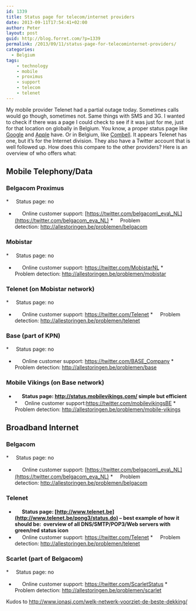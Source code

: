 ```yaml
---
id: 1339
title: Status page for telecom/internet providers
date: 2013-09-11T17:54:41+02:00
author: Peter
layout: post
guid: http://blog.forret.com/?p=1339
permalink: /2013/09/11/status-page-for-telecominternet-providers/
categories:
  - Belgium
tags:
    - technology
    - mobile
    - proximus
    - support
    - telecom
    - telenet
---
```

My mobile provider Telenet had a partial outage today. Sometimes calls would go though, sometimes not. Same things with SMS and 3G. I wanted to check if there was a page I could check to see if it was just for me, just for that location on globally in Belgium. You know, a proper status page like [Google](http://www.google.com/appsstatus) and [Apple](http://www.apple.com/support/systemstatus/) have. Or in Belgium, like [Combell](http://status.combell.com/). It appears Telenet has one, but it&#8217;s for the Internet division. They also have a Twitter account that is well followed up. How does this compare to the other providers? Here is an overview of who offers what:

## Mobile Telephony/Data

### Belgacom Proximus

  *<img  class="alignnone" src="http://toolstud.io/icon/fugue1/smiley-cry.png" alt="" width="16" height="16" /> Status page: no
  * **<img  src="http://toolstud.io/icon/fugue1/thumb-up.png" alt="" width="16" height="16" />** Online customer support: [https://twitter.com/belgacom\_eva\_NL](https://twitter.com/belgacom_eva_NL)
  *<img  class="alignnone" src="http://toolstud.io/icon/fugue1/system-monitor.png" alt="" width="16" height="16" /> Problem detection: <http://allestoringen.be/problemen/belgacom>

### Mobistar

  *<img  src="http://toolstud.io/icon/fugue1/smiley-cry.png" alt="" width="16" height="16" /> Status page: no
  * **<img  src="http://toolstud.io/icon/fugue1/thumb-up.png" alt="" width="16" height="16" />** Online customer support: <https://twitter.com/MobistarNL>
  *<img  src="http://toolstud.io/icon/fugue1/system-monitor.png" alt="" width="16" height="16" /> Problem detection: <http://allestoringen.be/problemen/mobistar>

### Telenet (on Mobistar network)

  *<img  src="http://toolstud.io/icon/fugue1/smiley-cry.png" alt="" width="16" height="16" /> Status page: no
  * **<img  src="http://toolstud.io/icon/fugue1/thumb-up.png" alt="" width="16" height="16" />** Online customer support: <https://twitter.com/Telenet>
  *<img  src="http://toolstud.io/icon/fugue1/system-monitor.png" alt="" width="16" height="16" /> Problem detection: <http://allestoringen.be/problemen/telenet>

### Base (part of KPN)

  *<img  src="http://toolstud.io/icon/fugue1/smiley-cry.png" alt="" width="16" height="16" /> Status page: no
  * **<img  src="http://toolstud.io/icon/fugue1/thumb-up.png" alt="" width="16" height="16" />** Online customer support: <https://twitter.com/BASE_Company>
  *<img  src="http://toolstud.io/icon/fugue1/system-monitor.png" alt="" width="16" height="16" /> Problem detection: <http://allestoringen.be/problemen/base>

### Mobile Vikings (on Base network)

  * **<img  src="http://toolstud.io/icon/fugue1/thumb-up.png" alt="" width="16" height="16" /> Status page: <http://status.mobilevikings.com/> simple but efficient**
  *<img  src="http://toolstud.io/icon/fugue1/thumb-up.png" alt="" width="16" height="16" /> Online customer support:https://twitter.com/mobilevikingsBE
  *<img  src="http://toolstud.io/icon/fugue1/system-monitor.png" alt="" width="16" height="16" /> Problem detection: <http://allestoringen.be/problemen/mobile-vikings>

## Broadband Internet

### Belgacom

  *<img  src="http://toolstud.io/icon/fugue1/smiley-cry.png" alt="" width="16" height="16" /> Status page: no
  * **<img  src="http://toolstud.io/icon/fugue1/thumb-up.png" alt="" width="16" height="16" />** Online customer support: [https://twitter.com/belgacom\_eva\_NL](https://twitter.com/belgacom_eva_NL)
  *<img  src="hhttp://toolstud.io/icon/fugue1/system-monitor.png" alt="" width="16" height="16" /> Problem detection: <http://allestoringen.be/problemen/belgacom>

### Telenet

  * **<img  src="http://toolstud.io/icon/fugue1/thumb-up.png" alt="" width="16" height="16" /> Status page: [http://www.telenet.be](http://www.telenet.be/pong3/status.do) &#8211; best example of how it should be:  overview of all DNS/SMTP/POP3/Web servers with green/red status icon**
  * **<img  src="http://toolstud.io/icon/fugue1/thumb-up.png" alt="" width="16" height="16" />** Online customer support: <https://twitter.com/Telenet>
  *<img  src="http://toolstud.io/icon/fugue1/system-monitor.png" alt="" width="16" height="16" /> Problem detection: <http://allestoringen.be/problemen/telenet>

### Scarlet (part of Belgacom)

  *<img  src="http://toolstud.io/icon/fugue1/smiley-cry.png" alt="" width="16" height="16" /> Status page: no
  * **<img  src="http://toolstud.io/icon/fugue1/thumb-up.png" alt="" width="16" height="16" />** Online customer support: <https://twitter.com/ScarletStatus>
  *<img  src="http://toolstud.io/icon/fugue1/system-monitor.png" alt="" width="16" height="16" /> Problem detection: <http://allestoringen.be/problemen/scarlet>

Kudos to <http://www.ionasj.com/welk-netwerk-voorziet-de-beste-dekking/>
